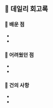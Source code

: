 <!--
제목 : [이름] YYYY-MM-DD
ex) [한상희] 2025-03-25
-->

## 🌅 데일리 회고록

### 🧠 배운 점

<!--
ex)
- 참조 자료형
- 클래스와 인스턴스
-->

-
-

### 🚧 어려웠던 점

<!--
ex)
- 클래스와 인스턴스 차이를 이해하기 어려웠다
-->

-
-

### 🙌 건의 사항

<!--
진행하고있는 스터디에 대해서 건의사항이 있다면 편하게 작성해주세요.
ex)
- 스터디 분량이 너무 많아서 힘들어요
-->

-
-
